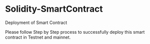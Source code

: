 # Solidity-SmartContract
Deployment of Smart Contract

Please follow Step by Step process to successfully deploy this smart contract in Testnet and mainnet.
